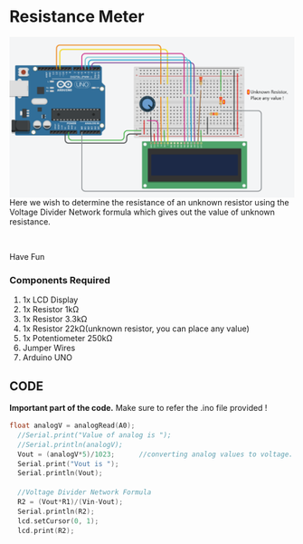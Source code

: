 <h1>Resistance Meter</h1>

<div>
  <img width=650 align=right src="https://github.com/Electroversity/Electroverse/blob/main/Intermediate%201/05-Resistance%20Meter/resistance%20meter.png">
  <p>Here we wish to determine the resistance of an unknown resistor using the Voltage Divider Network formula which gives out the value of unknown resistance.</p><br>
     
  <p>Have Fun</p>
  
  <h3>Components Required</h3>
  <ol>
    <li>1x LCD Display</li>
    <li>1x Resistor 1kΩ</li>
    <li>1x Resistor 3.3kΩ</li>
    <li>1x Resistor 22kΩ(unknown resistor, you can place any value)</li>
    <li>1x Potentiometer 250kΩ</li>
    <li>Jumper Wires</li>
    <li>Arduino UNO</li>
  </ol>
</div>



<h2>CODE</h2>
<p><b>Important part of the code.</b> Make sure to refer the .ino file provided !</p>

```C++
float analogV = analogRead(A0);
  //Serial.print("Value of analog is ");
  //Serial.println(analogV);
  Vout = (analogV*5)/1023;		//converting analog values to voltage.
  Serial.print("Vout is ");
  Serial.println(Vout);
  
  //Voltage Divider Network Formula
  R2 = (Vout*R1)/(Vin-Vout);
  Serial.println(R2);
  lcd.setCursor(0, 1);
  lcd.print(R2);
```
